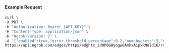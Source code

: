 <!-- Code generated for API Clients. DO NOT EDIT. -->

#### Example Request

```bash
curl \
-X PUT \
-H "Authorization: Bearer {API_KEY}" \
-H "Content-Type: application/json" \
-H "Ngrok-Version: 2" \
-d '{"enabled":true,"error_threshold_percentage":0.2,"num_buckets":5,"rolling_window":300,"tripped_duration":120,"volume_threshold":20}' \
https://api.ngrok.com/edges/https/edghts_2d0P0GWyogwOAmkxAipxRNold16/routes/edghtsrt_2d0P0KOAgJu8vyYZ0TrEeg5LEBe/circuit_breaker
```
